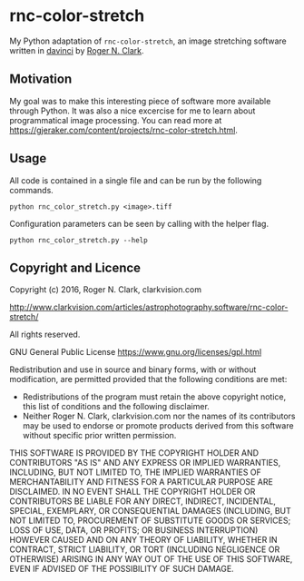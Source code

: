 # rnc-color-stretch
My Python adaptation of `rnc-color-stretch`, an image stretching software written in [davinci](http://davinci.asu.edu/index.php?title=Main_Page) by [Roger N. Clark](https://clarkvision.com/articles/astrophotography.software/rnc-color-stretch/).

## Motivation
My goal was to make this interesting piece of software more available through Python. It was also a nice excercise for me to learn about programmatical image processing. You can read more at https://gjeraker.com/content/projects/rnc-color-stretch.html.

## Usage
 All code is contained in a single file and can be run by the following commands.

```
python rnc_color_stretch.py <image>.tiff
```

Configuration parameters can be seen by calling with the helper flag.

```
python rnc_color_stretch.py --help
```

## Copyright and Licence

Copyright (c) 2016, Roger N. Clark, clarkvision.com

http://www.clarkvision.com/articles/astrophotography.software/rnc-color-stretch/

All rights reserved.

GNU General Public License https://www.gnu.org/licenses/gpl.html

Redistribution and use in source and binary forms, with or without modification, are permitted provided that the following conditions are met:
- Redistributions of the program must retain the above copyright notice, this list of conditions and the following disclaimer.
- Neither Roger N. Clark, clarkvision.com nor the names of its contributors may be used to endorse or promote products derived from this software without specific prior written permission.

THIS SOFTWARE IS PROVIDED BY THE COPYRIGHT HOLDER AND CONTRIBUTORS "AS IS" AND ANY EXPRESS OR IMPLIED WARRANTIES, INCLUDING, BUT NOT LIMITED TO, THE IMPLIED WARRANTIES OF MERCHANTABILITY AND FITNESS FOR A PARTICULAR PURPOSE ARE DISCLAIMED. IN NO EVENT SHALL THE COPYRIGHT HOLDER OR CONTRIBUTORS BE LIABLE FOR ANY DIRECT, INDIRECT, INCIDENTAL, SPECIAL, EXEMPLARY, OR CONSEQUENTIAL DAMAGES (INCLUDING, BUT NOT LIMITED TO, PROCUREMENT OF SUBSTITUTE GOODS OR SERVICES; LOSS OF USE, DATA, OR PROFITS; OR BUSINESS INTERRUPTION) HOWEVER CAUSED AND ON ANY THEORY OF LIABILITY, WHETHER IN CONTRACT, STRICT LIABILITY, OR TORT (INCLUDING NEGLIGENCE OR OTHERWISE) ARISING IN ANY WAY OUT OF THE USE OF THIS SOFTWARE, EVEN IF ADVISED OF THE POSSIBILITY OF SUCH DAMAGE. 

